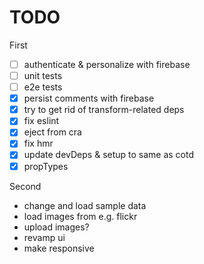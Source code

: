 # TODO

First

- [ ] authenticate & personalize with firebase
- [ ] unit tests
- [ ] e2e tests
- [x] persist comments with firebase
- [x] try to get rid of transform-related deps
- [x] fix eslint
- [x] eject from cra
- [x] fix hmr
- [x] update devDeps & setup to same as cotd
- [x] propTypes

Second

 * change and load sample data
 * load images from e.g. flickr
 * upload images?
 * revamp ui
 * make responsive